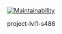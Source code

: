 [![Maintainability](https://api.codeclimate.com/v1/badges/ae83500af22a3e969495/maintainability)](https://codeclimate.com/github/BiscuitDream/project-lvl1-s486/maintainability)

project-lvl1-s486
